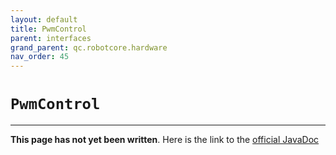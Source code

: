 ```yaml
---
layout: default
title: PwmControl
parent: interfaces
grand_parent: qc.robotcore.hardware
nav_order: 45
---
```

# `PwmControl`
---
**This page has not yet been written**. Here is the link to the [official JavaDoc](https://ftctechnh.github.io/ftc_app/doc/javadoc/com/qualcomm/robotcore/hardware/PwmControl.html)
        